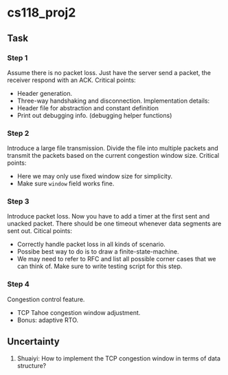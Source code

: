 # cs118_proj2

## Task 

### Step 1
Assume there is no packet loss. Just have the server send a packet, the receiver respond with an ACK. 
Critical points:
- Header generation.
- Three-way handshaking and disconnection.
Implementation details:
- Header file for abstraction and constant definition
- Print out debugging info. (debugging helper functions)

### Step 2
Introduce a large file transmission. Divide the file into multiple packets and transmit the packets based on the current congestion window size.
Critical points:
- Here we may only use fixed window size for simplicity.
- Make sure `window` field works fine.

### Step 3
Introduce packet loss. Now you have to add a timer at the first sent and unacked packet. There should be one timeout whenever data segments are sent out.
Citical points:
- Correctly handle packet loss in all kinds of scenario. 
- Possibe best way to do is to draw a finite-state-machine.
- We may need to refer to RFC and list all possible corner cases that we can think of. Make sure to write testing script for this step.

### Step 4
Congestion control feature.
- TCP Tahoe congestion window adjustment.
- Bonus: adaptive RTO.

## Uncertainty
1. Shuaiyi: How to implement the TCP congestion window in terms of data structure? 
